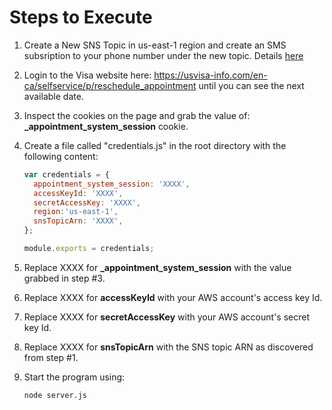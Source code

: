 # Steps to Execute
1. Create a New SNS Topic in us-east-1 region and create an SMS subsription to your phone number under the new topic. Details [here](http://docs.aws.amazon.com/sns/latest/dg/SMSMessages.html)
2. Login to the Visa website here: https://usvisa-info.com/en-ca/selfservice/p/reschedule_appointment until you can see the next available date.
3. Inspect the cookies on the page and grab the value of: **_appointment_system_session** cookie.
4. Create a file called "credentials.js" in the root directory with the following content:
 
    ```javascript
    var credentials = {
      appointment_system_session: 'XXXX',
      accessKeyId: 'XXXX',
      secretAccessKey: 'XXXX',
      region:'us-east-1',
      snsTopicArn: 'XXXX',
    };
    
    module.exports = credentials;
    ```

5. Replace XXXX for **_appointment_system_session** with the value grabbed in step #3.
6. Replace XXXX for **accessKeyId** with your AWS account's access key Id.
7. Replace XXXX for **secretAccessKey** with your AWS account's secret key Id.
8. Replace XXXX for **snsTopicArn** with the SNS topic ARN as discovered from step #1.
9. Start the program using:

    ```
    node server.js
    ```

